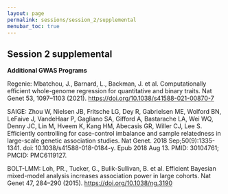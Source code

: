 ```yaml
---
layout: page
permalink: sessions/session_2/supplemental
menubar_toc: true
---
```



## Session 2 supplemental

**Additional GWAS Programs**

Regenie: 
Mbatchou, J., Barnard, L., Backman, J. et al. Computationally efficient whole-genome regression for quantitative and binary traits. Nat Genet 53, 1097–1103 (2021). https://doi.org/10.1038/s41588-021-00870-7

SAIGE:
Zhou W, Nielsen JB, Fritsche LG, Dey R, Gabrielsen ME, Wolford BN, LeFaive J, VandeHaar P, Gagliano SA, Gifford A, Bastarache LA, Wei WQ, Denny JC, Lin M, Hveem K, Kang HM, Abecasis GR, Willer CJ, Lee S. Efficiently controlling for case-control imbalance and sample relatedness in large-scale genetic association studies. Nat Genet. 2018 Sep;50(9):1335-1341. doi: 10.1038/s41588-018-0184-y. Epub 2018 Aug 13. PMID: 30104761; PMCID: PMC6119127.

BOLT-LMM:
Loh, PR., Tucker, G., Bulik-Sullivan, B. et al. Efficient Bayesian mixed-model analysis increases association power in large cohorts. Nat Genet 47, 284–290 (2015). https://doi.org/10.1038/ng.3190
